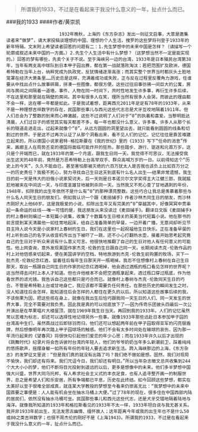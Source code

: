 > 所谓我的1933，不过是在看起来于我没什么意义的一年，扯点什么而已。

###我的1933
####作者/黄崇凯

						1932年晚秋，上海的《东方杂志》发出一则征文启事，大意是邀集读者来“做梦”，请大家投稿谈理想的中国、理想的个人生活，搜罗的这些梦将刊登于1933年的新年特辑。文末附上希望读者回答的问题有二：1.先生梦想中的未来中国是怎样？（请描写一个轮廓或叙述未来中国的一方面。）2.先生个人生活中有什么梦想？（这梦想当然不一定是能实现的。）回答的梦有哪些，先卖个关子不说。至于海峡另一边的台湾，1933年是日本殖民台湾第38年，当年有两支高中球队到日本甲子园出赛，都在第一战就落败淘汰；若把范围扩及欧洲，德国希特勒在当年上台，纳粹党成为执政党，反犹情绪逐渐高涨；而其实整个世界当时都灰头土脸地笼罩在经济大萧条里……历史总是这样，充满着成功或失败，正与反在过程里反覆角力游戏，任谁要从中找出点什么故事碎屑，拼凑一些图像，都很方便。这些过往旧事彷彿一间巨大的公寓，房间与房间之间隔着一道墙，事件、人物在同一时间下，共时性地发生许多事，再衍生许多后续，不在这里和那里就在隔壁的房间。其中有很多人在笑，理所当然有很多人会哭，而彼此的理由都不会一样，这在哪一年都是如此。于是我试着想，距离西元2011年足足有78年的1933年，从来不是一种理想吉祥数字的存在，民国那些事儿与西元这些代志总是犬牙互咬地隔着1911年。但人们总会为了整数的到来而心神激越，这些不过说明了人们对于“0”的执着和喜爱。当黎明抵达清晨，人们过日子的感觉其实每天都差不多，每一年也都没什么意义，许多事、许多人从那个长长的隧道走进走出，过起来就像个“0”。从远方圆圆的洞里望出去，就只能看到圆圆的线条和切割过的世界。于是这不过再次认证了从那个洞看出来，看不见人们的记忆。记忆往往是靠苦难建立起来的，所以德国小说家君特·格拉斯要在《我的世纪》里的《1933》写下“任命的消息”传来，画廊主人在局势丕变的德国将面临可能炸开的狂热，那些踏步、游行、驱逐和元首万岁。这只是个开端而已，就在1933年的第一个月底，跟我生日同一天。我觉得不可思议，无法接受我出生这天的48年前，竟然是万恶希特勒上台高举双手、群众高喊万岁的一日。以前得知这个“历史上的今天”，久久不能自已，甚至害怕那被灭绝的六百万犹太人是否我也该负上比如百万分之一的历史责任？我极不死心，努力寻找自己生日这天到底有什么名人出生——结果非常遗憾，我生日的前一天是伟大的旧俄小说家契诃夫，后一天则是日本诺贝尔文学奖得主大江健三郎，我就尴尬地被夹在中间这一天，与印度圣雄甘地被刺杀同一天。当然我又不死心查了甘地遇刺的年份，1948年，扣除我的出生年依然不是什么有“0”的那种漂亮整数。这些巧合让我总是羡慕着那些与什么名人同天生日的朋友们。例如我认识一个跟《麦田捕手》作者沙林杰同生日的朋友，而沙林杰刚好大上他60岁。这是我极爱的小说，扣除出生年又有完美的“0”穿越其中，好像冥冥中贯串起一条命运的丝线——唯一可惜的是，我这朋友从来没读过《麦田捕手》。翻译日文版《麦田捕手》的村上春树则编过一本短篇小说集，收集了十数篇与生日相关的英美当代短篇小说。他在那书的前言提到某天清晨他一如往常地起床，给自己准备简单的早餐，一边开着广播，无意间却听见节目主持人说今天是小说家村上春树的生日，我们在这里也一起祝福他生日快乐。正在准备早餐的村上听到自己的名字从收音机传出当下被吓了一跳，还不小心打翻热水壶，接着开始思考起究竟自己的生日对于听众来说有什么意义可言。他很快地推翻了自己的生日对他人有任何意义的可能性。他上网查询，意外发现美国作家杰克·伦敦的生日跟自己同一天。长期阅读杰克·伦敦作品的村上对他倍感亲切起来，便在美国讲学的空档，特地旅游到杰克·伦敦生前购置的牧场，买下一批杰克·伦敦纪念红酒，留着往后每年生日那天开一瓶喝掉。我忍不住想像村上春树在自己生日那天，取出一瓶跟自己同生日的作家的纪念红酒喝掉，他会透过酒瓶的瓶口看见怎样的世界呢？这当然得去问村上本人才知道。但也许他根本不会把空酒瓶拿起来，透过瓶口穿过瓶底，作为他看世界的滤光镜。我告诉自己这些都只是巧合而已。就像村上春树与杰克·伦敦同天生日的巧合。不管是希特勒上台或甘地身亡，我应该都不需要负任何责任。在那些历史的瞬间发生之时，没人知道往后会怎样，能知道往后会怎样的人都住在更久的以后。所以知道这些故事后续的我，不该倒果为因，把这些揽在身上，就像在我出生后恰巧跟我同一天生日的人们、同一天发生的世界大事，完全不需要对我负责。因此我是真的可以彻底放下了——因为传奇乐团披头四最后一次公开演出是在苹果唱片大楼屋顶，就在1969年我生日当天。再回到我的1933年。人们的记忆虽然常以苦难为标志，却还可以选择性地记得另外一些事。就像1933年那些远赴日本参加甲子园的台湾高中生们，虽然首战过后即铩羽而归，他们还可以想起两年前在甲子园取得亚军的闪亮银盾牌，然后想像明年再次踏上甲子园球场的触感。他们不会有太多时间处在输球的哀伤，因为那一年流行起来的《望春风》将很快勾引起他们爱恋的年少心思；而在1933年许久以后才出现的《跳舞时代》纪录片将会告诉彼时台湾的年轻人，他们的爷爷奶奶当年多么新潮前卫，踩着纯纯的悠扬歌声，摇摆身躯一如所有年份的年轻人要去追求新生活。跨入海峡那边的上海，《东方杂志》的发梦征文里说：“但是我们真的就没有出路了吗？我们绝不做如是想。固然，我们对现局不愉快，我们却还有将来。我们咒诅今日，我们却还有明日。”所以当年杂志徵文总共收集到244个大大小小的梦，他们不断将目光投射到遥远的以后，更多是想像中的未来。他们多半梦想中国强大兴盛，世界大同乌托邦，有人希求社会主义式的丰衣足食，也有人追寻整齐画一的制服世界，总之是希望人们和乐安居，所有争端都已平息，历史在此终结。如今回顾这些梦想，都实在太美好以至于很难全部成真，就连某大学教授的梦想至今看来仍崇高无比：“我梦想中的未来中国首要之事便是：人人能有机会坐在抽水马桶上大便。”过了78年的现在，很多住在中国西部内陆的居民们，依然没有抽水马桶可坐。民国那些事儿和西元这些代志，还是犬牙交错地隔着陆地与海洋。就像我所知道的1933年和格拉斯看见的1933年不太一样，1933年坦白说与我无甚关系。我并非1933年前出生，无法发思古幽情、缅怀故人；这年距离今年或我的出生年也不是什么50或80之类吉祥数字；也很不周杰伦的刚好不是《上海1943》。所谓我的1933，不过是在看起来于我没什么意义的一年，扯点什么而已。 			  		